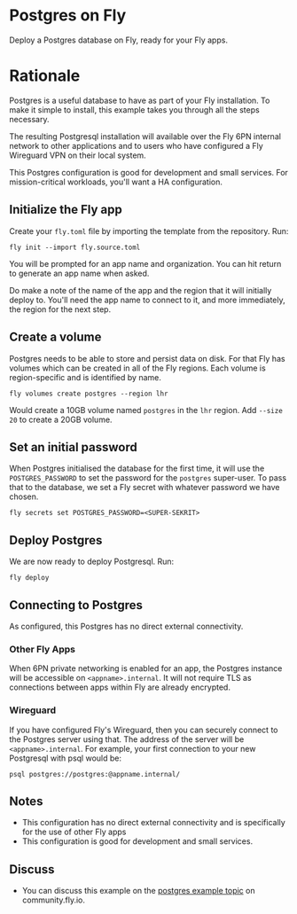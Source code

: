 # Postgres on Fly

Deploy a Postgres database on Fly, ready for your Fly apps.

<!---- cut here --->

# Rationale

Postgres is a useful database to have as part of your Fly installation. To make it simple to install, this example takes you through all the steps necessary. 

The resulting Postgresql installation will available over the Fly 6PN internal network to other applications and to users who have configured a Fly Wireguard VPN on their local system.

This Postgres configuration is good for development and small services. For mission-critical workloads, you'll want a HA configuration.

## Initialize the Fly app

Create your `fly.toml` file by importing the template from the repository. Run:

`fly init --import fly.source.toml`

You will be prompted for an app name and organization. You can hit return to generate an app name when asked.

Do make a note of the name of the app and the region that it will initially deploy to. You'll need the app name to connect to it, and more immediately, the region for the next step.

## Create a volume

Postgres needs to be able to store and persist data on disk. For that Fly has volumes which can be created in all of the Fly regions. Each volume is region-specific and is identified by name.

`fly volumes create postgres --region lhr`

Would create a 10GB volume named `postgres` in the `lhr` region. Add `--size 20` to create a 20GB volume.

## Set an initial password

When Postgres initialised the database for the first time, it will use the `POSTGRES_PASSWORD` to set the password for the `postgres` super-user. To pass that to the database, we set a Fly secret with whatever password we have chosen.

 `fly secrets set POSTGRES_PASSWORD=<SUPER-SEKRIT>`

## Deploy Postgres

We are now ready to deploy Postgresql. Run:

`fly deploy`

## Connecting to Postgres

As configured, this Postgres has no direct external connectivity.

### Other Fly Apps

When 6PN private networking is enabled for an app, the Postgres instance will be accessible on `<appname>.internal`. It will not require TLS as connections between apps within Fly are already encrypted.

### Wireguard

If you have configured Fly's Wireguard, then you can securely connect to the Postgres server using that. The address of the server will be `<appname>.internal`. For example, your first connection to your new Postgresql with psql would be:

`psql postgres://postgres:@appname.internal/`


## Notes

* This configuration has no direct external connectivity and is specifically for the use of other Fly apps
* This configuration is good for development and small services.

## Discuss

* You can discuss this example on the [postgres example topic](https://community.fly.io/t/new-postgres-example/458) on community.fly.io.



